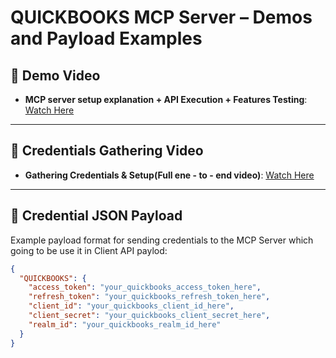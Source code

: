 # QUICKBOOKS MCP Server – Demos and Payload Examples

## 🎥 Demo Video
- **MCP server setup explanation + API Execution + Features Testing**: [Watch Here](https://your-demo-video-link.com)

---

## 🎥 Credentials Gathering Video
- **Gathering Credentials & Setup(Full ene - to - end video)**: [Watch Here](https://your-demo-video-link.com)

---

## 🔐 Credential JSON Payload
Example payload format for sending credentials to the MCP Server which going to be use it in Client API paylod:
```json
{
  "QUICKBOOKS": {
    "access_token": "your_quickbooks_access_token_here",
    "refresh_token": "your_quickbooks_refresh_token_here",
    "client_id": "your_quickbooks_client_id_here",
    "client_secret": "your_quickbooks_client_secret_here",
    "realm_id": "your_quickbooks_realm_id_here"
  }
}
``` 
